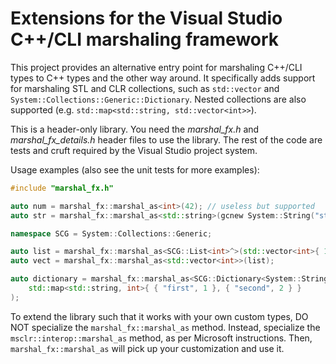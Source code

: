 Extensions for the Visual Studio C++/CLI marshaling framework
=============================================================

This project provides an alternative entry point for marshaling C++/CLI types
to C++ types and the other way around. It specifically adds support for marshaling
STL and CLR collections, such as ```std::vector``` and ```System::Collections::Generic::Dictionary```.
Nested collections are also supported (e.g. ```std::map<std::string, std::vector<int>>```).

This is a header-only library. You need the *marshal_fx.h* and *marshal_fx_details.h* header
files to use the library. The rest of the code are tests and cruft required by the
Visual Studio project system.

Usage examples (also see the unit tests for more examples):

```c++
#include "marshal_fx.h"

auto num = marshal_fx::marshal_as<int>(42); // useless but supported
auto str = marshal_fx::marshal_as<std::string>(gcnew System::String("string"));

namespace SCG = System::Collections::Generic;

auto list = marshal_fx::marshal_as<SCG::List<int>^>(std::vector<int>{ 1, 2, 3 });
auto vect = marshal_fx::marshal_as<std::vector<int>>(list);

auto dictionary = marshal_fx::marshal_as<SCG::Dictionary<System::String^, int>^>(
	std::map<std::string, int>{ { "first", 1 }, { "second", 2 } }
);
```

To extend the library such that it works with your own custom types, DO NOT specialize
the ```marshal_fx::marshal_as``` method. Instead, specialize the ```msclr::interop::marshal_as```
method, as per Microsoft instructions. Then, ```marshal_fx::marshal_as``` will pick up your
customization and use it.
